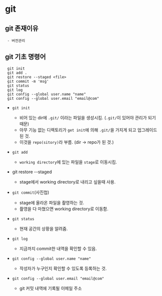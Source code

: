 # git

## git 존재이유

     - 버전관리 

## git 기초 명령어
     git init
     git add .
     git restore --staged <file>
     git commit -m 'msg'
     git status
     git log
     git config --global user.name "name"
     git config --global user.email "email@com"


- `git init`

     - 비어 있는 dir에 `.git/` 이라는 파일을 생성시킴. (`.git/`이 있어야 관리가 되기 때문)
     - 아무 기능 없는 디렉토리가 `get init`에 의해 `.git/`을 가지게 되고 업그레이드 된 것.
     - 이것을 `repo(sitory)`라 부름. (dir -> repo가 된 것.)

- `git add`
     - `working directory`에 있는 파일을 `stage`로 이동시킴.

- git restore --staged <file>
     - stage에서 working directory로 내리고 싶을때 사용.

- `git commit`(사진첩)
     - stage에 올라온 파일을 촬영하는 것.
     - 촬영을 다 마쳤으면 working directory로 이동함.

- `git status`
     - 현재 공간의 상황을 알려줌.

- `git log`
     - 지금까지 commit한 내역을 확인할 수 있음.

- `git config --global user.name "name"`
   - 작성자가 누구인지 확인할 수 있도록 등록하는 것.

- `git config --global user.email "email@com"`
   - git 커밋 내역에 기록될 이메일 주소
